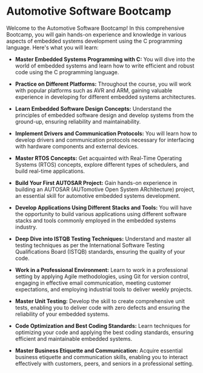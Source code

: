 # Automotive Software Bootcamp

Welcome to the Automotive Software Bootcamp! In this comprehensive Bootcamp, you will gain hands-on experience and knowledge in various aspects of embedded systems development using the C programming language. Here's what you will learn:

- **Master Embedded Systems Programming with C:** You will dive into the world of embedded systems and learn how to write efficient and robust code using the C programming language.

- **Practice on Different Platforms:** Throughout the course, you will work with popular platforms such as AVR and ARM, gaining valuable experience in developing for different embedded systems architectures.

- **Learn Embedded Software Design Concepts:** Understand the principles of embedded software design and develop systems from the ground-up, ensuring reliability and maintainability.

- **Implement Drivers and Communication Protocols:** You will learn how to develop drivers and communication protocols necessary for interfacing with hardware components and external devices.

- **Master RTOS Concepts:** Get acquainted with Real-Time Operating Systems (RTOS) concepts, explore different types of schedulers, and build real-time applications.

- **Build Your First AUTOSAR Project:** Gain hands-on experience in building an AUTOSAR (AUTomotive Open System ARchitecture) project, an essential skill for automotive embedded systems development.

- **Develop Applications Using Different Stacks and Tools:** You will have the opportunity to build various applications using different software stacks and tools commonly employed in the embedded systems industry.

- **Deep Dive into ISTQB Testing Techniques:** Understand and master all testing techniques as per the International Software Testing Qualifications Board (ISTQB) standards, ensuring the quality of your code.

- **Work in a Professional Environment:** Learn to work in a professional setting by applying Agile methodologies, using Git for version control, engaging in effective email communication, meeting customer expectations, and employing industrial tools to deliver weekly projects.

- **Master Unit Testing:** Develop the skill to create comprehensive unit tests, enabling you to deliver code with zero defects and ensuring the reliability of your embedded systems.

- **Code Optimization and Best Coding Standards:** Learn techniques for optimizing your code and applying the best coding standards, ensuring efficient and maintainable embedded systems.

- **Master Business Etiquette and Communication:** Acquire essential business etiquette and communication skills, enabling you to interact effectively with customers, peers, and seniors in a professional setting.
